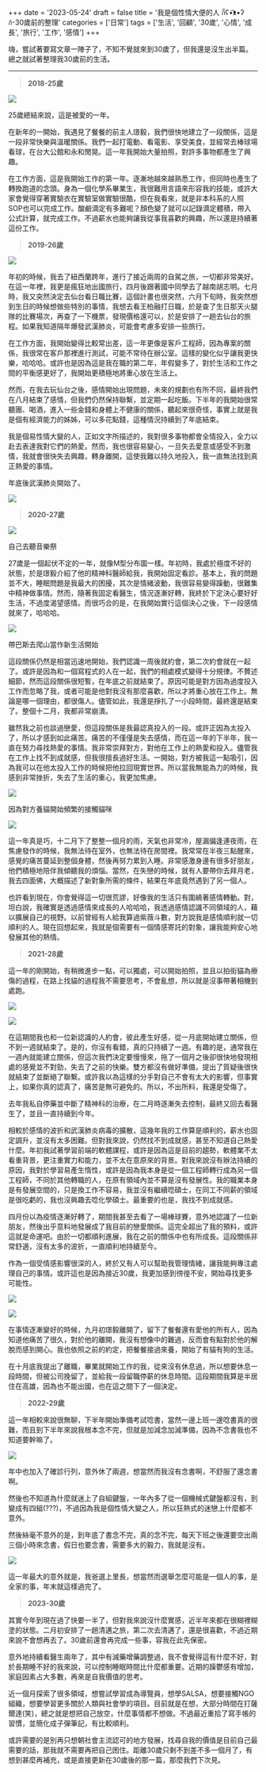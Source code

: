 +++
date = '2023-05-24'
draft = false
title = '我是個性情大便的人 ก็ʕ•͡ᴥ•ʔ ก้-30歲前的整理'
categories = ['日常']
tags = ['生活', '回顧', '30歲', '心情', '成長', '旅行', '工作', '感情']
+++

嗨，嘗試著要寫文章一陣子了，不知不覺就來到30歲了，但我還是沒生出半篇。總之就試著整理我30歲前的生活。

------------------------------------------------------------------------

> **2018-25歲**

![](https://cdn-images-1.medium.com/max/800/1*4AZ1gUVIWJn-3JX2kvEoUw.jpeg)

25歲總結來說，這是被愛的一年。

在新年的一開始，我遇見了餐餐的前主人璟毅，我們很快地建立了一段關係，這是一段非常快樂與溫暖關係。我們一起打電動、看電影、享受美食，並經常去棒球場看球，在台大公館和永和閒晃。這一年我開始大量拍照，對許多事物都產生了興趣。

在工作方面，這是我開始工作的第一年。逐漸地越來越熟悉工作，但同時也產生了轉換跑道的念頭。身為一個化學系畢業生，我很難用言語來形容我的技能，或許大家會覺得穿著實驗衣在實驗室做實驗很酷，但在我看來，就是非本科系的人照SOP也可以完成工作。酸鹼滴定有多難呢？顏色變了就可以記錄滴定體積，帶入公式計算，就完成工作。不過薪水也能夠讓我從事我喜歡的興趣，所以還是持續著這份工作。

> **2019-26歲**

![](https://cdn-images-1.medium.com/max/800/1*xjWgd0o8Z99tibKu_p5xRQ.jpeg)

年初的時候，我去了紐西蘭跨年，進行了接近兩周的自駕之旅，一切都非常美好。在這一年裡，我更是瘋狂地出國旅行，四月後跟著國中同學去了越南胡志明。七月時，我又突然決定去仙台看日職比賽，這個計畫也很突然，六月下旬時，我突然想到生日的時候想做些特別的事情，我想去看王柏融打日職，於是查了生日那天火腿隊的比賽場次，再查了一下機票，發現價格還可以，於是安排了一趟去仙台的旅程。如果我知道隔年爆發武漢肺炎，可能會考慮多安排一些旅行。

在工作方面，我開始變得比較常出差，這一年更像是客戶工程師，因為專案的關係，我很常在客戶那裡進行測試，可能不常待在辦公室。這樣的變化似乎讓我更快樂，哈哈哈。或許也是因為這是我在職的第二年，年假變多了，對於生活和工作之間的平衡感更好了，我開始更積極地將重心放在生活上。

然而，在我去玩仙台之後，感情開始出現問題，未來的規劃也有所不同，最終我們在八月結束了感情，但我們仍然保持聯繫，並定期一起吃飯。下半年的我開始很常聽團、喝酒，進入一些金錢和身體上不健康的關係，聽起來很奇怪，事實上就是我是個有經濟能力的姊姊，可以多花點錢，這種情況持續到了年底結束。

我是個易性情大變的人，正如文字所描述的，我對很多事物都會全情投入，全力以赴去表達我對它們的熱愛。然而，我也很容易變心，一旦失去愛意或感受不到激情，我就會很快失去興趣，轉身離開，這使我難以持久地投入，我一直無法找到真正熱愛的事情。

年底後武漢肺炎開始了。

![](https://cdn-images-1.medium.com/max/800/1*h-OE3wlCZeC3dT6VIbAKfw.jpeg)

> **2020-27歲**

![](https://cdn-images-1.medium.com/max/800/1*Q-doBOSrXXuo-Qj2ZX4VTw.jpeg)
<figcaption>自己去聽音樂祭</figcaption>

27歲是一個起伏不定的一年，就像M型分布圖一樣。年初時，我處於極度不好的狀態，於是璟毅介紹了他的精神科醫師給我，我開始固定看診。基本上，我的問題並不大，睡眠問題是我最大的困擾，其次是情緒波動，我很容易變得躁動，很難集中精神做事情。然而，隨著我固定看醫生，情況逐漸好轉，我終於下定決心要好好生活，不過度渴望感情。而很巧合的是，在我開始實行這個決心之後，下一段感情就來了，哈哈哈。

![](https://cdn-images-1.medium.com/max/800/1*yfd4EyJ8zk3fWdOXkMpWjQ.jpeg)
<figcaption>帶巴斯去爬山當作新生活開始</figcaption>

這段關係仍然是相當迅速地開始，我們認識一周後就約會，第二次約會就在一起了。或許是因為和一個寫程式的人在一起，我們的相處模式變得十分規律。不贅述細節，然而這段關係很短暫，在年底之前就結束了。原因可能是對方因為過度投入工作而忽略了我，或者可能是他對我沒有那麼喜歡，所以才將重心放在工作上。無論是哪一個理由，都很傷人。儘管如此，我還是掙扎了一小段時間，最終還是結束了。整個十二月，我都非常崩潰。

雖然我之前也談過戀愛，但這段關係是我最認真投入的一段。或許正因為太投入了，所以才感到如此痛苦。痛苦的不僅僅是失去感情，而在這一年的下半年，我一直在努力尋找熱愛的事情。我非常崇拜對方，對他在工作上的熱愛和投入。儘管我在工作上找不到成就感，但我很擅長過好生活。一開始，對方被我這一點吸引，因為我可以在他太投入工作的時候把他拉回現實世界。所以當我無能為力的時候，我感到非常挫折，失去了生活的重心，我更加焦慮。

![](https://cdn-images-1.medium.com/max/800/1*MUYetwdso26uL6GasZrXWA.jpeg)
<figcaption>因為對方養貓開始頻繁的接觸貓咪</figcaption>

![](https://cdn-images-1.medium.com/max/800/1*Uvi8zRFwCRYrZtvL40wesg.jpeg)

這一年真是巧，十二月下了整整一個月的雨，天氣也非常冷，屋漏偏逢連夜雨，在焦慮發作的時候，我無法待在室外，也無法待在房間裡。我常常在半夜三點醒來，感覺的痛苦蔓延到整個身體，然後再努力累到入睡。非常感激身邊有很多好朋友，他們積極地陪伴我傾聽我的煩惱。當然，在失戀的時候，就有人要帶你去拜月老，我去四面佛，大概描述了新對象所需的條件，結果在年底竟然遇到了另一個人。

也許看到現在，你會覺得這一切很荒謬，好像我的生活只有圍繞著感情轉動。對，坦白說，我確實是透過感情來成長的人哈哈哈，我透過感情認識不同領域的人，藉以擴展自己的視野。以前曾經有人給我算過紫薇斗數，對方說我是感情順利就一切順利的人。現在回想起來，我就是個需要有一個情感寄託的對象，讓我能夠安心地發展其他的熱情。

> **2021-28歲**

這一年的剛開始，有稍微進步一點，可以獨處，可以開始拍照，並且以拍街貓為療傷的過程，在路上找貓的過程我不需要思考，不會亂想，所以就是沒事帶著相機到處跑。

![](https://cdn-images-1.medium.com/max/800/1*i19AtrnaP8QixSzrRUthHQ.jpeg)

![](https://cdn-images-1.medium.com/max/800/1*JU3mFsl6Ab2VqQSSfRb7rw.jpeg)

在這期間我也和一位新認識的人約會，彼此產生好感，從一月底開始建立關係，但不到一週就結束了。是的，你沒有看錯，真的只持續了一週。有趣的是，通常我在一週內就能建立關係，但這次我們決定要慢慢來，拖了一個月之後卻很快地發現相處的感覺並不對勁，失去了之前的快樂。雙方都沒有做好準備，提出了質疑後很快就結束了並斷絕了聯繫。或許我以為這樣的分手對自己不會有太大的影響，但事實上，如果你真的認真了，痛苦是無可避免的。所以，不出所料，我還是受傷了。

去年我私自停藥並中斷了精神科的治療，在二月時逐漸失去控制，最終又回去看醫生了，並且一直持續到今年。

相較於感情的波折和武漢肺炎病毒的擴散，這幾年我的工作算是順利的，薪水也固定調升，並沒有太多困難。但對我來說，仍然找不到成就感，甚至不知道自己熱愛什麼。年初我試著學習前端的軟體課程，或許是因為這是目前的趨勢，軟體業不太看重背景，更注重實力和能力，並不太在意原來的背景。對我來說沒有辦法持續的原因，我對於學習易產生惰性，或許是因為我本身是從一個工程師轉行成為另一個工程師，不同於其他轉職的人，在原有領域內並不算是沒有發展性。我的職業本身是有發展空間的，只是換工作不容易，我並沒有繼續唸碩士，在同工不同薪的領域是很吃虧的，我也沒興趣去唸化學碩士。最重要的也是，我找不到成就感。

四月份以為疫情逐漸好轉了，期間我甚至去看了一場棒球賽，意外地認識了一位新朋友，然後出乎意料地發展成了我目前的戀愛關係。這完全超出了我的預料，或許這就是命運吧。由於一切都順利進展，我在之前的關係中也有所成長。這段關係非常舒適，沒有太多的波折，一直順利地持續至今。

作為一個受情感影響很深的人，終於又有人可以幫助我管理情緒，讓我能夠專注處理自己的事情。或許這也是因為接近30歲，我更加感到徬徨不安，開始尋找更多可能性。

![](https://cdn-images-1.medium.com/max/800/1*D8OcMm6zQ-c1K9DkqzaSzg.jpeg)

![](https://cdn-images-1.medium.com/max/800/1*R-JDibTs-zdbhZto2vRAkg.jpeg)

在事情逐漸變好的時候，九月初璟毅離開了，留下了餐餐還有愛他的所有人，因為知道他痛苦了很久，對於他的離開，我沒有想像中的難過，反而會有點對於他的解脫而感到開心。我也依照之前的約定，把餐餐接過來養，開始了有貓有狗的生活。

在十月底我提出了離職，畢業就開始工作的我，從來沒有休息過，所以想要休息一段時間，但被公司挽留了，並給我一段留職停薪的休息時間。這段期間我算是半居住在高雄，因為也不能出國，也在這之間下了一個決定。

> **2022-29歲**

這一年相較來說很無聊，下半年開始準備考試唸書，當然一邊上班一邊唸書真的很難，而且到下半年來說我根本念不完，但就是加減念加減準備，因為不念書我也不知道要幹嘛了。

![](https://cdn-images-1.medium.com/max/800/1*sBrqPjHsOdQVsnkQhlfn1g.jpeg)

年中也加入了確診行列，意外休了兩週，想當然而我沒有念書啊，不舒服了還念書啊。

然後也不知道為什麼就迷上了自組鍵盤，一年內多了從一個機械式鍵盤都沒有，到變成有四組(???)，不過因為我是個性情大變之人，所以狂熱式的迷戀上什麼都不意外。

然後絲毫不意外的是，到年底了書念不完，真的念不完，每天下班之後還要空出兩三個小時來念書，假日也要念書，需要多大的毅力，我就是沒有。

![](https://cdn-images-1.medium.com/max/800/1*SmaNK5pF4cLz6Kf0AoXlrQ.jpeg)

這一年最大的意外就是，我爸選上里長，想當然而選舉怎麼可能是一個人的事，是全家的事，年末就這樣過完了。

> **2023-30歲**

其實今年到現在過了快要一半了，但對我來說沒什麼實感，近半年來都在很糊裡糊塗的狀態。二月初安排了一趟清邁之旅，第二次去清邁了，還是很喜歡，不過近期來說不會想再去了。30歲前還會再完成一些事，容我在此先保密。

意外地持續看醫生兩年了，其中有減藥增藥調整過，我不會覺得這有什麼不好，對於長期睡不好的我來說，可以控制睡眠時間比什麼都重要。近期的躁鬱感有增加，家庭因素占大多數，再來是自我價值的思考。

近一個月探索了很多領域，想嘗試學習成為導覽員，想學SALSA，想要接觸NGO組織，想要學習更多關於人類與社會學的項目。目前就是在想，大部分時間在打薩爾達(笑)，總之就是想把自己放空，什麼事情都不想做。不過最近重拾了寫手帳的習慣，並簡化成子彈筆記，有比較順利。

或許需要的是別再只想朝社會主流認可的地方發展，找尋自我的價值是目前自己最需要的話，那我就不需要再把自己困住。距離30歲只剩不到差不多一個月了，有想到甚麼再補充，或是直接更新在30歲後的那一篇，那麼我們下次見。